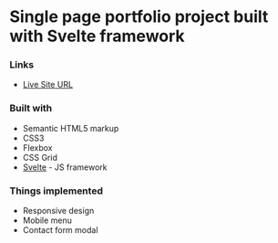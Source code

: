 # Single page portfolio project built with Svelte framework

### Links

- [Live Site URL](https://svelteportfolio.netlify.app/)

### Built with

- Semantic HTML5 markup
- CSS3
- Flexbox
- CSS Grid
- [Svelte](https://svelte.dev/) - JS framework

### Things implemented

- Responsive design
- Mobile menu
- Contact form modal
